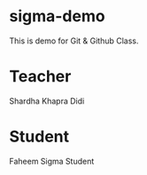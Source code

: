 # sigma-demo
This is demo for Git &amp; Github Class.

# Teacher
Shardha Khapra Didi

# Student
Faheem Sigma Student

